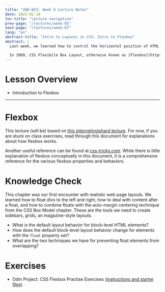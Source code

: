 ```yaml
---
title: "2W6-W23: Week 6 Lecture Notes"
date: 2023-02-18
toc-title: "Lecture navigation"
prev-page: "/lectures/week-05"
next-page: "/lectures/week-07"
lang: "en"
abstract-title: "Intro to Layouts in CSS: Intro to Flexbox"
abstract: |
  Last week, we learned how to control the horizontal position of HTML block elements using Floats. For a long time, Floats (and tables) were the gold-standard techniques for creating web layouts.

  In 2009, CSS Flexibile Box Layout, otherwise known as [Flexbox](https://en.wikipedia.org/wiki/CSS_Flexible_Box_Layout) was introduced as a part of [CSS 3](https://en.wikipedia.org/wiki/CSS#CSS_3). As mobile devices became increasingly the most common interface for browsing web pages, Flexbox provided a framework superior to Float/Tables in responding to the viewport size of the user and arranging elements with precise developer control.
---
```


# Lesson Overview

- Introduction to Flexbox

---

# Flexbox

This lecture (will be) based on [this internetingishard lecture](https://www.internetingishard.com/html-and-css/flexbox/). For now, if you are stuck on class exercises, read through this document for explanations about how flexbox works.

Another useful reference can be found at [css-tricks.com](https://css-tricks.com/snippets/css/a-guide-to-flexbox/). While there is little explanation of flexbox conceptually in this document, it is a comprehensive reference for the various flexbox properties and behaviors.

# Knowledge Check

This chapter was our first encounter with realistic web page layouts. We learned how to float divs to the left and right, how to deal with content after a float, and how to combine floats with the auto-margin centering technique from the CSS Box Model chapter. These are the tools we need to create sidebars, grids, an magazine-style layouts.

- What is the default layout behavior for block-level HTML elements?
- How does the default block-level layout behavior change for elements with the `float` property set?
- What are the two techniques we have for preventing float elements from overlapping?

# Exercises

- Odin Project: CSS Flexbox Practise Exercises [(instructions and starter files)][tutCSSFlexbox]

[tutCSSFlexbox]: ../pages/tutorials.html#week-06-exercises "Odin Project: CSS Flexbox Exercises. There are 7 exercises total in this set. You should be able to complete them all with what you have learned during Week 5 and 6."
